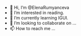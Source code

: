 - 👋 Hi, I’m @ElenaRumyanceva
- 👀 I’m interested in reading.
- 🌱 I’m currently learning IGUI.
- 💞️ I’m looking to collaborate on ...
- 📫 How to reach me ...

<!---
ElenaRumyanceva/ElenaRumyanceva is a ✨ special ✨ repository because its `README.md` (this file) appears on your GitHub profile.
You can click the Preview link to take a look at your changes.
--->
